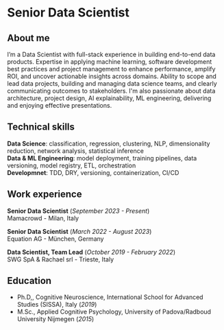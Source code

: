 # Senior Data Scientist

## About me
I’m a Data Scientist with full-stack experience in building end-to-end data products. Expertise in applying machine learning, software development best practices and project management to enhance performance, amplify ROI, and uncover actionable insights across domains.
Ability to scope and lead data projects, building and managing data science teams, and clearly communicating outcomes to stakeholders.
I'm also passionate about data architecture, project design, AI explainability, ML engineering, delivering and enjoying effective presentations.

## Technical skills
**Data Science**: classification, regression, clustering, NLP, dimensionality reduction, network analysis, statistical inference  
**Data & ML Engineering**: model deployment, training pipelines, data versioning, model registry, ETL, orchestration  
**Developmnet**: TDD, DRY, versioning, containerization, CI/CD

## Work experience
**Senior Data Scientist** (_September 2023 - Present_)  
Mamacrowd - Milan, Italy

**Senior Data Scientist** (_March 2022 - August 2023_)  
Equation AG - München, Germany

**Data Scientist, Team Lead** (_October 2019 - February 2022_)  
SWG SpA & Rachael srl - Trieste, Italy

## Education
- Ph.D,, Cognitive Neuroscience, International School for Advanced Studies (SISSA), Italy (_2019_)
- M.Sc., Applied Cognitive Psychology, University of Padova/Radboud University Nijmegen (_2015_)  